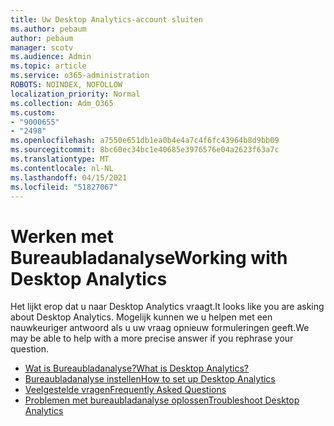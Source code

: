 ```yaml
---
title: Uw Desktop Analytics-account sluiten
ms.author: pebaum
author: pebaum
manager: scotv
ms.audience: Admin
ms.topic: article
ms.service: o365-administration
ROBOTS: NOINDEX, NOFOLLOW
localization_priority: Normal
ms.collection: Adm_O365
ms.custom:
- "9000655"
- "2498"
ms.openlocfilehash: a7550e651db1ea0b4e4a7c4f6fc43964b8d9bb09
ms.sourcegitcommit: 8bc60ec34bc1e40685e3976576e04a2623f63a7c
ms.translationtype: MT
ms.contentlocale: nl-NL
ms.lasthandoff: 04/15/2021
ms.locfileid: "51827067"
---
```

# <a name="working-with-desktop-analytics"></a><span data-ttu-id="10d07-102">Werken met Bureaubladanalyse</span><span class="sxs-lookup"><span data-stu-id="10d07-102">Working with Desktop Analytics</span></span>

<span data-ttu-id="10d07-103">Het lijkt erop dat u naar Desktop Analytics vraagt.</span><span class="sxs-lookup"><span data-stu-id="10d07-103">It looks like you are asking about Desktop Analytics.</span></span> <span data-ttu-id="10d07-104">Mogelijk kunnen we u helpen met een nauwkeuriger antwoord als u uw vraag opnieuw formuleringen geeft.</span><span class="sxs-lookup"><span data-stu-id="10d07-104">We may be able to help with a more precise answer if you rephrase your question.</span></span>

- [<span data-ttu-id="10d07-105">Wat is Bureaubladanalyse?</span><span class="sxs-lookup"><span data-stu-id="10d07-105">What is Desktop Analytics?</span></span>](https://docs.microsoft.com/configmgr/desktop-analytics/overview)
- [<span data-ttu-id="10d07-106">Bureaubladanalyse instellen</span><span class="sxs-lookup"><span data-stu-id="10d07-106">How to set up Desktop Analytics</span></span>](https://docs.microsoft.com/configmgr/desktop-analytics/set-up)
- [<span data-ttu-id="10d07-107">Veelgestelde vragen</span><span class="sxs-lookup"><span data-stu-id="10d07-107">Frequently Asked Questions</span></span>](https://docs.microsoft.com/configmgr/desktop-analytics/faq)
- [<span data-ttu-id="10d07-108">Problemen met bureaubladanalyse oplossen</span><span class="sxs-lookup"><span data-stu-id="10d07-108">Troubleshoot Desktop Analytics</span></span>](https://docs.microsoft.com/configmgr/desktop-analytics/troubleshooting)